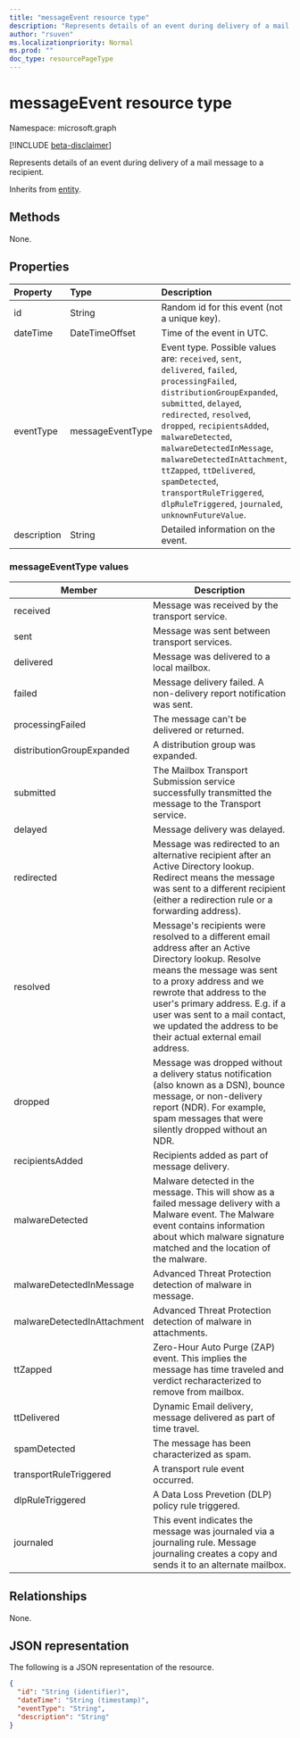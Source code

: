 ```yaml
---
title: "messageEvent resource type"
description: "Represents details of an event during delivery of a mail message to a recipient"
author: "rsuven"
ms.localizationpriority: Normal
ms.prod: ""
doc_type: resourcePageType
---
```


# messageEvent resource type

Namespace: microsoft.graph

[!INCLUDE [beta-disclaimer](../../includes/beta-disclaimer.md)]

Represents details of an event during delivery of a mail message to a recipient.

Inherits from [entity](../resources/entity.md).

## Methods
None.

## Properties
|Property|Type|Description|
|:---|:---|:---|
|id|String|Random id for this event (not a unique key).|
|dateTime|DateTimeOffset|Time of the event in UTC.|
|eventType|messageEventType|Event type. Possible values are: `received`, `sent`, `delivered`, `failed`, `processingFailed`, `distributionGroupExpanded`, `submitted`, `delayed`, `redirected`, `resolved`, `dropped`, `recipientsAdded`, `malwareDetected`, `malwareDetectedInMessage`, `malwareDetectedInAttachment`, `ttZapped`, `ttDelivered`, `spamDetected`, `transportRuleTriggered`, `dlpRuleTriggered`, `journaled`, `unknownFutureValue`.|
|description|String|Detailed information on the event.|

### messageEventType values

| Member | Description |
|------------|-------------|
| received | Message was received by the transport service. |
| sent | Message was sent between transport services. |
| delivered | Message was delivered to a local mailbox. |
| failed | Message delivery failed. A non-delivery report notification was sent. |
| processingFailed | The message can't be delivered or returned. |
| distributionGroupExpanded | A distribution group was expanded. |
| submitted | The Mailbox Transport Submission service successfully transmitted the message to the Transport service. |
| delayed | Message delivery was delayed. |
| redirected | Message was redirected to an alternative recipient after an Active Directory lookup. Redirect means the message was sent to a different recipient (either a redirection rule or a forwarding address). |
| resolved | Message's recipients were resolved to a different email address after an Active Directory lookup. Resolve means the message was sent to a proxy address and we rewrote that address to the user's primary address. E.g. if a user was sent to a mail contact, we updated the address to be their actual external email address. |
| dropped | Message was dropped without a delivery status notification (also known as a DSN), bounce message, or non-delivery report (NDR). For example, spam messages that were silently dropped without an NDR. |
| recipientsAdded | Recipients added as part of message delivery. |
| malwareDetected | Malware detected in the message. This will show as a failed message delivery with a Malware event. The Malware event contains information about which malware signature matched and the location of the malware. |
| malwareDetectedInMessage | Advanced Threat Protection detection of malware in message. |
| malwareDetectedInAttachment | Advanced Threat Protection detection of malware in attachments.  |
| ttZapped | Zero-Hour Auto Purge (ZAP) event. This implies the message has time traveled and verdict recharacterized to remove from mailbox. |
| ttDelivered | Dynamic Email delivery, message delivered as part of time travel. |
| spamDetected | The message has been characterized as spam. |
| transportRuleTriggered | A transport rule event occurred. |
| dlpRuleTriggered | A Data Loss Prevetion (DLP) policy rule triggered. |
| journaled | This event indicates the message was journaled via a journaling rule. Message journaling creates a copy and sends it to an alternate mailbox. |  

## Relationships
None.

## JSON representation
The following is a JSON representation of the resource.
<!-- {
  "blockType": "resource",
  "keyProperty": "id",
  "@odata.type": "microsoft.graph.messageEvent",
  "baseType": "microsoft.graph.entity",
  "openType": false
}
-->
``` json
{
  "id": "String (identifier)",
  "dateTime": "String (timestamp)",
  "eventType": "String",
  "description": "String"
}
```

